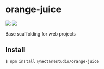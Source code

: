 # orange-juice

![](https://img.shields.io/npm/v/@nectarestudio/orange-juice.svg?style=flat)
![](https://img.shields.io/bundlephobia/min/@nectarestudio/orange-juice.svg?style=flat)

Base scaffolding for web projects

## Install

```
$ npm install @nectarestudio/orange-juice
```
